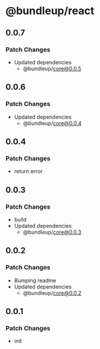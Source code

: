 # @bundleup/react

## 0.0.7

### Patch Changes

- Updated dependencies
  - @bundleup/core@0.0.5

## 0.0.6

### Patch Changes

- Updated dependencies
  - @bundleup/core@0.0.4

## 0.0.4

### Patch Changes

- return error

## 0.0.3

### Patch Changes

- build
- Updated dependencies
  - @bundleup/core@0.0.3

## 0.0.2

### Patch Changes

- Bumping readme
- Updated dependencies
  - @bundleup/core@0.0.2

## 0.0.1

### Patch Changes

- init
